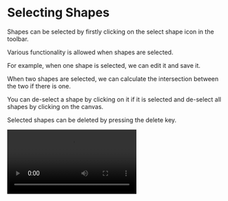 # Selecting Shapes

Shapes can be selected by firstly clicking on the select shape icon in the toolbar.

Various functionality is allowed when shapes are selected.

For example, when one shape is selected, we can edit it and save it.

When two shapes are selected, we can calculate the intersection between the two if there is one.

You can de-select a shape by clicking on it if it is selected and de-select all shapes by clicking on the canvas.

Selected shapes can be deleted by pressing the delete key.

<video src="Screen Recording 2024-10-10 at 5.33.05 pm.mov" controls></video>
